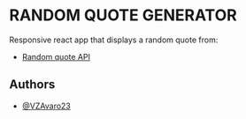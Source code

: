 
# RANDOM QUOTE GENERATOR

Responsive react app that displays a random quote from:




 - [Random quote API](https://api.adviceslip.com/advice)


## Authors

- [@VZAvaro23](https://github.com/VZAlvaro23)

